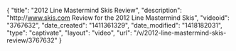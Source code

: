 {
    "title": "2012 Line Mastermind Skis Review",
    "description": "http:\/\/www.skis.com Review for the 2012 Line Mastermind Skis",
    "videoid": "3767632",
    "date_created": "1411361329",
    "date_modified": "1418182031",
    "type": "captivate",
    "layout": "video",
    "url": "\/v\/2012-line-mastermind-skis-review\/3767632"
}